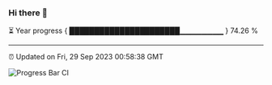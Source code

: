 ### Hi there 👋

⏳ Year progress { ██████████████████████▁▁▁▁▁▁▁▁ } 74.26 %

---

⏰ Updated on Fri, 29 Sep 2023 00:58:38 GMT

![Progress Bar CI](https://github.com/liununu/liununu/workflows/Progress%20Bar%20CI/badge.svg)
